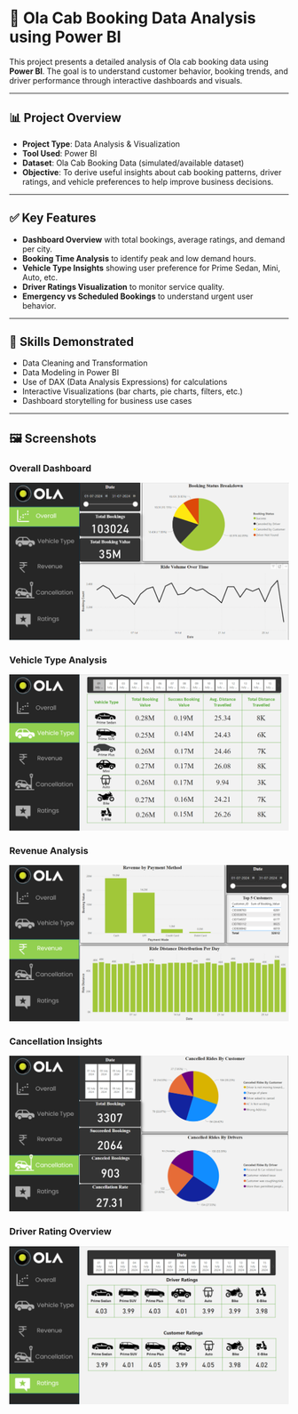 # 🚖 Ola Cab Booking Data Analysis using Power BI

This project presents a detailed analysis of Ola cab booking data using **Power BI**. The goal is to understand customer behavior, booking trends, and driver performance through interactive dashboards and visuals.

---

## 📊 Project Overview

- **Project Type**: Data Analysis & Visualization  
- **Tool Used**: Power BI  
- **Dataset**: Ola Cab Booking Data (simulated/available dataset)  
- **Objective**: To derive useful insights about cab booking patterns, driver ratings, and vehicle preferences to help improve business decisions.

---

## ✅ Key Features

- **Dashboard Overview** with total bookings, average ratings, and demand per city.
- **Booking Time Analysis** to identify peak and low demand hours.
- **Vehicle Type Insights** showing user preference for Prime Sedan, Mini, Auto, etc.
- **Driver Ratings Visualization** to monitor service quality.
- **Emergency vs Scheduled Bookings** to understand urgent user behavior.

---

## 🧠 Skills Demonstrated

- Data Cleaning and Transformation  
- Data Modeling in Power BI  
- Use of DAX (Data Analysis Expressions) for calculations  
- Interactive Visualizations (bar charts, pie charts, filters, etc.)  
- Dashboard storytelling for business use cases

---

## 🖼️ Screenshots

### Overall Dashboard
![Overall Dashboard](Overall.png)

### Vehicle Type Analysis
![Vehicle Type](Vehicle_Type.png)

### Revenue Analysis
![Revenue](Revenue.png)

### Cancellation Insights
![Cancellation](Cancellation.png)

### Driver Rating Overview
![Rating](Rating.png)



